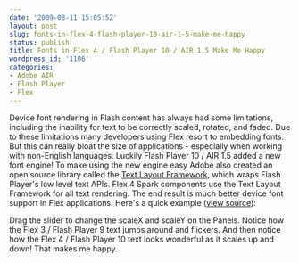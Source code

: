 ```yaml
---
date: '2009-08-11 15:05:52'
layout: post
slug: fonts-in-flex-4-flash-player-10-air-1-5-make-me-happy
status: publish
title: Fonts in Flex 4 / Flash Player 10 / AIR 1.5 Make Me Happy
wordpress_id: '1106'
categories:
- Adobe AIR
- Flash Player
- Flex
---
```


Device font rendering in Flash content has always had some limitations, including the inability for text to be correctly scaled, rotated, and faded.  Due to these limitations many developers using Flex resort to embedding fonts.  But this can really bloat the size of applications - especially when working with non-English languages.  Luckily Flash Player 10 / AIR 1.5 added a new font engine!  To make using the new engine easy Adobe also created an open source library called the [Text Layout Framework](http://opensource.adobe.com/wiki/display/tlf/Text+Layout+Framework), which wraps Flash Player's low level text APIs.  Flex 4 Spark components use the Text Layout Framework for all text rendering.  The end result is much better device font support in Flex applications.  Here's a quick example ([view source](http://www.jamesward.com/demos/fontTest/srcview/index.html)):

Drag the slider to change the scaleX and scaleY on the Panels.  Notice how the Flex 3 / Flash Player 9 text jumps around and flickers.  And then notice how the Flex 4 / Flash Player 10 text looks wonderful as it scales up and down!  That makes me happy.

